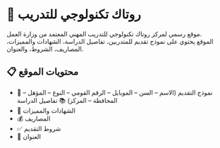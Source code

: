 # 🏫 روتاك تكنولوجي للتدريب

موقع رسمي لمركز روتاك تكنولوجي للتدريب المهني المعتمد من وزارة العمل.  
الموقع يحتوي على نموذج تقديم للمتدربين، تفاصيل الدراسة، الشهادات والمميزات، المصاريف، الشروط، والعنوان.

## 📋 محتويات الموقع
- 📝 نموذج التقديم (الاسم – السن – الموبايل – الرقم القومي – النوع – المؤهل – المحافظة – المركز)
📚 تفاصيل الدراسة
- 📜 الشهادات والمميزات
- 💰 المصاريف
- ✅ شروط التقديم
- 📍 العنوان
